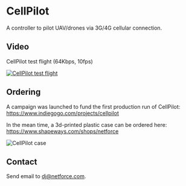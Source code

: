 # CellPilot

A controller to pilot UAV/drones via 3G/4G cellular connection.

## Video

CellPilot test flight (64Kbps, 10fps)

[![CellPilot test flight](http://img.youtube.com/vi/GPAqMF_AkHQ/0.jpg)](http://www.youtube.com/watch?v=GPAqMF_AkHQ)

## Ordering

A campaign was launched to fund the first production run of CellPilot:
https://www.indiegogo.com/projects/cellpilot

In the mean time, a 3d-printed plastic case can be ordered here:
https://www.shapeways.com/shops/netforce

![CellPilot case](https://images1.sw-cdn.net/model/picture/625x465_3887793_12400456_1444480401.jpg)

## Contact

Send email to dj@netforce.com.
